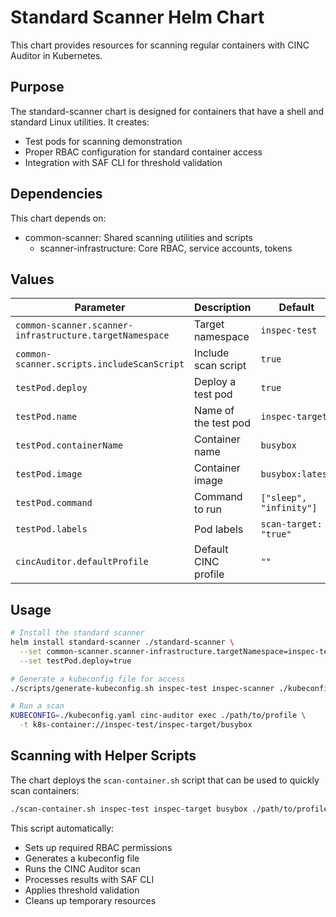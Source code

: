 # Standard Scanner Helm Chart

This chart provides resources for scanning regular containers with CINC Auditor in Kubernetes.

## Purpose

The standard-scanner chart is designed for containers that have a shell and standard Linux utilities. It creates:
- Test pods for scanning demonstration
- Proper RBAC configuration for standard container access
- Integration with SAF CLI for threshold validation

## Dependencies

This chart depends on:
- common-scanner: Shared scanning utilities and scripts
  - scanner-infrastructure: Core RBAC, service accounts, tokens

## Values

| Parameter | Description | Default |
|-----------|-------------|---------|
| `common-scanner.scanner-infrastructure.targetNamespace` | Target namespace | `inspec-test` |
| `common-scanner.scripts.includeScanScript` | Include scan script | `true` |
| `testPod.deploy` | Deploy a test pod | `true` |
| `testPod.name` | Name of the test pod | `inspec-target` |
| `testPod.containerName` | Container name | `busybox` |
| `testPod.image` | Container image | `busybox:latest` |
| `testPod.command` | Command to run | `["sleep", "infinity"]` |
| `testPod.labels` | Pod labels | `scan-target: "true"` |
| `cincAuditor.defaultProfile` | Default CINC profile | `""` |

## Usage

```bash
# Install the standard scanner
helm install standard-scanner ./standard-scanner \
  --set common-scanner.scanner-infrastructure.targetNamespace=inspec-test \
  --set testPod.deploy=true

# Generate a kubeconfig file for access
./scripts/generate-kubeconfig.sh inspec-test inspec-scanner ./kubeconfig.yaml

# Run a scan
KUBECONFIG=./kubeconfig.yaml cinc-auditor exec ./path/to/profile \
  -t k8s-container://inspec-test/inspec-target/busybox
```

## Scanning with Helper Scripts

The chart deploys the `scan-container.sh` script that can be used to quickly scan containers:

```bash
./scan-container.sh inspec-test inspec-target busybox ./path/to/profile
```

This script automatically:
- Sets up required RBAC permissions
- Generates a kubeconfig file
- Runs the CINC Auditor scan
- Processes results with SAF CLI
- Applies threshold validation
- Cleans up temporary resources